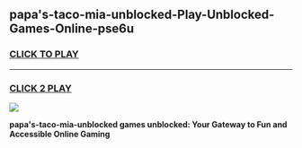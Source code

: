 
## papa's-taco-mia-unblocked-Play-Unblocked-Games-Online-pse6u
<h3>
<a href="https://premium76.site?title=papa's-taco-mia-unblocked&ref=25A">CLICK TO PLAY</a></h3>
<hr>

<h3>
<a href="https://premium76.site?title=papa's-taco-mia-unblocked&ref=25A">CLICK 2 PLAY</a>
  
</h3>

<a href="https://premium76.site?title=papa's-taco-mia-unblocked&ref=25A"><img src="https://clearcache.store/games.png"></a>


**papa's-taco-mia-unblocked games unblocked: Your Gateway to Fun and Accessible Online Gaming**
